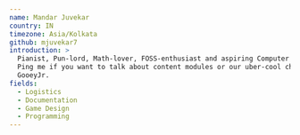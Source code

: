 ```yaml
---
name: Mandar Juvekar
country: IN
timezone: Asia/Kolkata
github: mjuvekar7
introduction: >
  Pianist, Pun-lord, Math-lover, FOSS-enthusiast and aspiring Computer Scientist.
  Ping me if you want to talk about content modules or our uber-cool chatbot,
  GooeyJr.
fields:
  - Logistics
  - Documentation
  - Game Design
  - Programming
---
```

